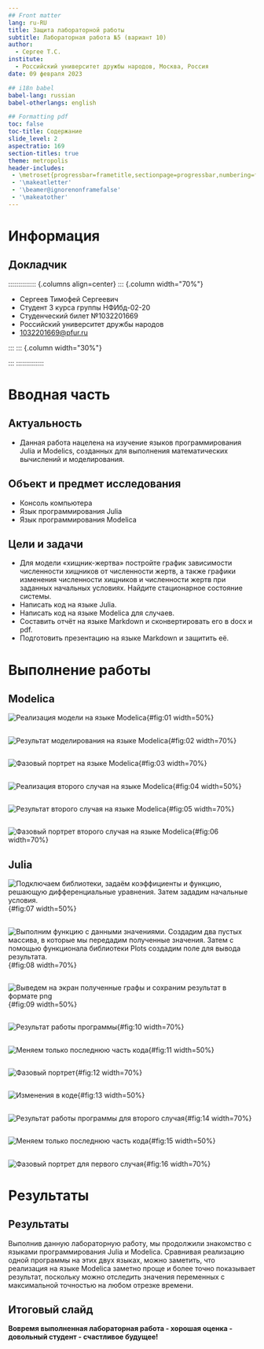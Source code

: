 ```yaml
---
## Front matter
lang: ru-RU
title: Защита лабораторной работы
subtitle: Лабораторная работа №5 (вариант 10)
author:
  - Сергее Т.С.
institute:
  - Российский университет дружбы народов, Москва, Россия
date: 09 февраля 2023

## i18n babel
babel-lang: russian
babel-otherlangs: english

## Formatting pdf
toc: false
toc-title: Содержание
slide_level: 2
aspectratio: 169
section-titles: true
theme: metropolis
header-includes:
 - \metroset{progressbar=frametitle,sectionpage=progressbar,numbering=fraction}
 - '\makeatletter'
 - '\beamer@ignorenonframefalse'
 - '\makeatother'
---
```


# Информация

## Докладчик

:::::::::::::: {.columns align=center}
::: {.column width="70%"}

  * Сергеев Тимофей Сергеевич
  * Студент 3 курса группы НФИбд-02-20
  * Студенческий билет №1032201669
  * Российский университет дружбы народов
  * [1032201669@pfur.ru](mailto:1032201669@pfur.ru)

:::
::: {.column width="30%"}

:::
::::::::::::::

# Вводная часть

## Актуальность

- Данная работа нацелена на изучение языков программирования Julia и Modelics, созданных для выполнения математических вычислений и моделирования.

## Объект и предмет исследования

- Консоль компьютера
- Язык программирования Julia
- Язык программирования Modelica

## Цели и задачи

- Для модели «хищник-жертва» постройте график зависимости численности хищников от численности жертв, а также графики изменения численности хищников и численности жертв при заданных начальных условиях. Найдите стационарное состояние системы.
- Написать код на языке Julia.
- Написать код на языке Modelica для случаев.
- Составить отчёт на языке Markdown и сконвертировать его в docx и pdf.
- Подготовить презентацию на языке Markdown и защитить её.

# Выполнение работы

## Modelica

![Реализация модели на языке Modelica](image/01.png){#fig:01 width=50%}

##

![Результат моделирования на языке Modelica](image/02.png){#fig:02 width=70%}

##

![Фазовый портрет на языке Modelica](image/03.png){#fig:03 width=70%}

##

![Реализация второго случая на языке Modelica](image/04.png){#fig:04 width=50%}

##

![Результат второго случая на языке Modelica](image/05.png){#fig:05 width=70%}

##

![Фазовый портрет второго случая на языке Modelica](image/06.png){#fig:06 width=70%}

## Julia

![Подключаем библиотеки, задаём коэффициенты и функцию, решающую дифференциальные уравнения. Затем зададим начальные условия.](image/07.png){#fig:07 width=50%}

##

![Выполним функцию с данными значениями. Создадим два пустых массива, в которые мы передадим полученные значения. Затем с помощью функционала библиотеки Plots создадим поле для вывода результата.](image/08.png){#fig:08 width=70%}

##

![Выведем на экран полученные графы и сохраним результат в формате png](image/09.png){#fig:09 width=50%}

##

![Результат работы программы](image/10.png){#fig:10 width=70%}

##

![Меняем только последнюю часть кода](image/11.png){#fig:11 width=50%}

##

![Фазовый портрет](image/12.png){#fig:12 width=70%}

##

![Изменения в коде](image/13.png){#fig:13 width=50%}

##

![Результат работы программы для второго случая](image/14.png){#fig:14 width=70%}

##

![Меняем только последнюю часть кода](image/15.png){#fig:15 width=50%}

##

![Фазовый портрет для первого случая](image/16.png){#fig:16 width=70%}

# Результаты

## Результаты 

Выполнив данную лабораторную работу, мы продолжили знакомство с языками программирования Julia и Modelica. Сравнивая реализацию одной программы на этих двух языках, можно заметить, что реализация на языке Modelica заметно проще и более точно показывает результат, поскольку можно отследить значения переменных с максимальной точностью на любом отрезке времени. 

## Итоговый слайд

**Вовремя выполненная лабораторная работа - хорошая оценка - довольный студент - счастливое будущее!**

